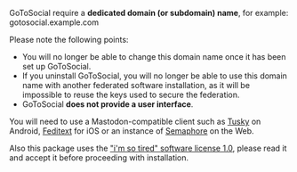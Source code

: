 GoToSocial require a **dedicated domain (or subdomain) name**, for example: gotosocial.example.com

Please note the following points:

- You will no longer be able to change this domain name once it has been set up GoToSocial.
- If you uninstall GoToSocial, you will no longer be able to use this domain name with another federated software installation, as it will be impossible to reuse the keys used to secure the federation.
- GoToSocial **does not provide a user interface**.

You will need to use a Mastodon-compatible client such as [Tusky](https://tusky.app/) on Android, [Feditext](https://github.com/feditext/feditext/blob/develop/README.md) for iOS or an instance of [Semaphore](https://semaphore.social/) on the Web.

Also this package uses the ["i'm so tired" software license 1.0](https://github.com/YunoHost-Apps/gotosocial_ynh/blob/master/LICENSE), please read it and accept it before proceeding with installation.
